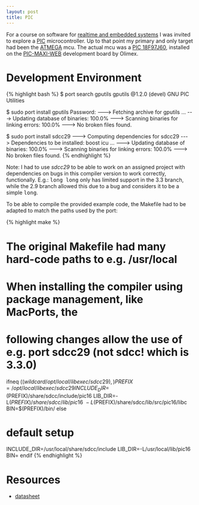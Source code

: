 ```yaml
---
layout: post
title: PIC
---
```


For a course on software for [realtime and embedded
systems](http://onderwijsaanbod.kuleuven.be/syllabi/e/H04L2AE.htm) I was
invited to explore a [PIC](www.microchip.com/pic/‎) microcontroller. Up to that
point my primary and only target had been the [ATMEGA](ATMEGA168.html) mcu. The
actual mcu was a [PIC
18F97J60](http://www.microchip.com/wwwproducts/Devices.aspx?dDocName=en026439),
installed on the
[PIC-MAXI-WEB](https://www.olimex.com/Products/PIC/Development/PIC-MAXI-WEB/)
development board by Olimex.

# Development Environment

{% highlight bash %}
$ port search gputils
gputils @1.2.0 (devel)
    GNU PIC Utilities

$ sudo port install gputils
Password:
--->  Fetching archive for gputils
...
--->  Updating database of binaries: 100.0%
--->  Scanning binaries for linking errors: 100.0%
--->  No broken files found.

$ sudo port install sdcc29
--->  Computing dependencies for sdcc29
--->  Dependencies to be installed: boost icu
...
--->  Updating database of binaries: 100.0%
--->  Scanning binaries for linking errors: 100.0%
--->  No broken files found.
{% endhighlight %}

Note: I had to use *sdcc29* to be able to work on an assigned project with
dependencies on bugs in this compiler version to work correctly, functionally.
E.g.: <tt>long long</tt> only has limited support in the 3.3 branch, while the
2.9 branch allowed this due to a bug and considers it to be a simple
<tt>long</tt>.

To be able to compile the provided example code, the Makefile had to be adapted
to match the paths used by the port:

{% highlight make %}
# The original Makefile had many hard-code paths to e.g. /usr/local
# When installing the compiler using package management, like MacPorts, the
# following changes allow the use of e.g. port sdcc29 (not sdcc! which is 3.3.0)
ifneq ($(wildcard /opt/local/libexec/sdcc29),)
  PREFIX=/opt/local/libexec/sdcc29
  INCLUDE_DIR=$(PREFIX)/share/sdcc/include/pic16
  LIB_DIR=-L$(PREFIX)/share/sdcc/lib/pic16 \
          -L$(PREFIX)/share/sdcc/lib/src/pic16/libc
  BIN=$(PREFIX)/bin/
else
  # default setup
  INCLUDE_DIR=/usr/local/share/sdcc/include
  LIB_DIR=-L/usr/local/lib/pic16
  BIN=
endif
{% endhighlight %}

# Resources

* [datasheet](http://ww1.microchip.com/downloads/en/DeviceDoc/39762f.pdf)

